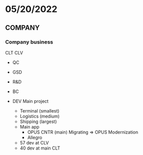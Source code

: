 # 05/20/2022

## COMPANY

### Company business

CLT
CLV

- QC
- GSD
- R&D
- BC

- DEV
Main project
  - Terminal (smallest)
  - Logistics (medium)
  - Shipping  (largest)
  - Main app
    - OPUS CNTR (main) Migrating => OPUS Modernization
    - Allegro
  - 57 dev at CLV
  - 40 dev at main CLT
